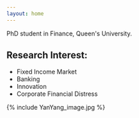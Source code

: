```yaml
---
layout: home 
---
```


PhD student in Finance, Queen's University.

## Research Interest:
- Fixed Income Market
- Banking
- Innovation
- Corporate Financial Distress


{% include YanYang_image.jpg %}
